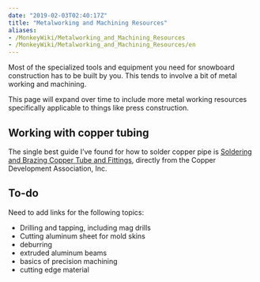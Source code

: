```yaml
---
date: "2019-02-03T02:40:17Z"
title: "Metalworking and Machining Resources"
aliases:
- /MonkeyWiki/Metalworking_and_Machining_Resources
- /MonkeyWiki/Metalworking_and_Machining_Resources/en
---
```

Most of the specialized tools and equipment you need for snowboard construction has to be built by you. This tends to involve a bit of metal working and machining. 

This page will expand over time to include more metal working resources specifically applicable to things like press construction.


## Working with copper tubing 
The single best guide I’ve found for how to solder copper pipe is [Soldering and Brazing Copper Tube and Fittings](http://www.copper.org/publications/pub_list/pdf/soldering_brazing_ads.pdf), directly from the Copper Development Association, Inc. 


## To-do 
Need to add links for the following topics: 

- Drilling and tapping, including mag drills
- Cutting aluminum sheet for mold skins
- deburring
- extruded aluminum beams
- basics of precision machining
- cutting edge material





